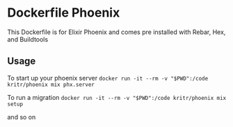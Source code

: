 # Dockerfile Phoenix

This Dockerfile is for Elixir Phoenix and comes pre installed with Rebar, Hex, and Buildtools

## Usage

To start up your phoenix server 
```docker run -it --rm -v "$PWD":/code kritr/phoenix mix phx.server```

To run a migration
```docker run -it --rm -v "$PWD":/code kritr/phoenix mix setup```

and so on
